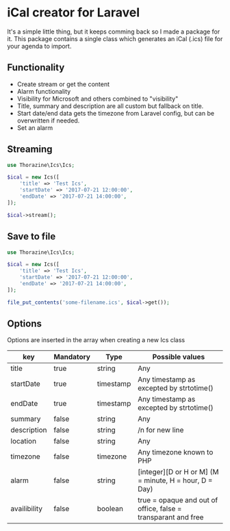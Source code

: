 # iCal creator for Laravel
It's a simple little thing, but it keeps comming back so I made a package for it.
This package contains a single class which generates an iCal (.ics) file for your 
agenda to import. 

## Functionality
- Create stream or get the content
- Alarm functionality
- Visibility for Microsoft and others combined to "visibility"
- Title, summary and description are all custom but fallback on title.
- Start date/end data gets the timezone from Laravel config, but can be overwritten if needed.
- Set an alarm

## Streaming

```php
use Thorazine\Ics\Ics;

$ical = new Ics([
	'title' => 'Test Ics', 
	'startDate' => '2017-07-21 12:00:00', 
	'endDate' => '2017-07-21 14:00:00',
]);

$ical->stream();
```


## Save to file

```php
use Thorazine\Ics\Ics;

$ical = new Ics([
	'title' => 'Test Ics', 
	'startDate' => '2017-07-21 12:00:00', 
	'endDate' => '2017-07-21 14:00:00',
]);

file_put_contents('some-filename.ics', $ical->get());
``` 


## Options
Options are inserted in the array when creating a new Ics class

| key | Mandatory | Type | Possible values |
| --- | --- | --- | --- |
| title | true | string | Any |
| startDate | true | timestamp | Any timestamp as excepted by strtotime() |
| endDate | true | timestamp | Any timestamp as excepted by strtotime() |
| summary | false | string | Any |
| description | false | string | /n for new line |
| location | false | string | Any |
| timezone | false | timezone | Any timezone known to PHP |
| alarm | false | string | [integer][D or H or M] (M = minute, H = hour, D = Day) |
| availibility | false | boolean | true = opaque and out of office, false = transparant and free |
